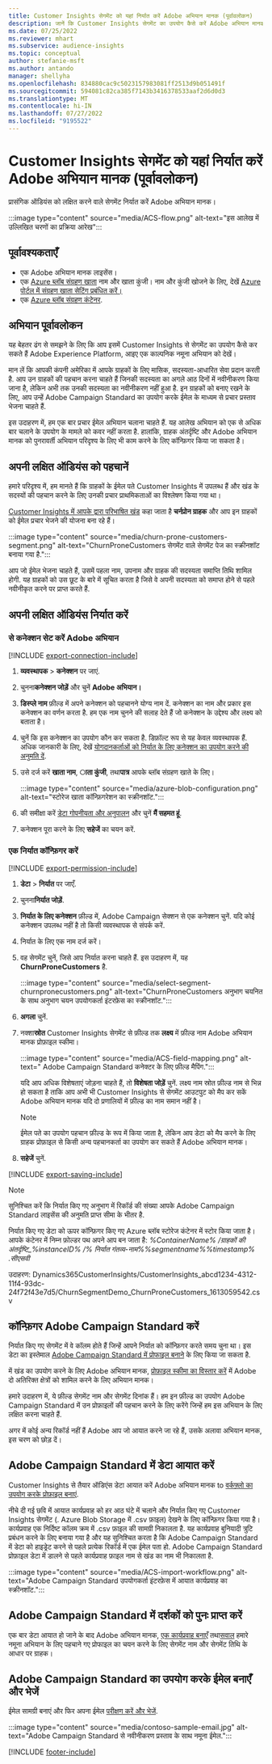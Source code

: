 ```yaml
---
title: Customer Insights सेगमेंट को यहां निर्यात करें Adobe अभियान मानक (पूर्वावलोकन)
description: जानें कि Customer Insights सेगमेंट का उपयोग कैसे करें Adobe अभियान मानक।
ms.date: 07/25/2022
ms.reviewer: mhart
ms.subservice: audience-insights
ms.topic: conceptual
author: stefanie-msft
ms.author: antando
manager: shellyha
ms.openlocfilehash: 834880cac9c5023157983081ff2513d9b051491f
ms.sourcegitcommit: 594081c82ca385f7143b3416378533aaf2d6d0d3
ms.translationtype: MT
ms.contentlocale: hi-IN
ms.lasthandoff: 07/27/2022
ms.locfileid: "9195522"
---
```

# <a name="export-customer-insights-segments-to-adobe-campaign-standard-preview"></a>Customer Insights सेगमेंट को यहां निर्यात करें Adobe अभियान मानक (पूर्वावलोकन)

प्रासंगिक ऑडियंस को लक्षित करने वाले सेगमेंट निर्यात करें Adobe अभियान मानक।

:::image type="content" source="media/ACS-flow.png" alt-text="इस आलेख में उल्लिखित चरणों का प्रक्रिया आरेख":::

## <a name="prerequisites"></a>पूर्वावश्यकताएँ

- एक Adobe अभियान मानक लाइसेंस।
- एक [Azure ब्लॉब संग्रहण खाता](/azure/storage/blobs/create-data-lake-storage-account) नाम और खाता कुंजी। नाम और कुंजी खोजने के लिए, देखें [Azure पोर्टल में संग्रहण खाता सेटिंग प्रबंधित करें।](/azure/storage/common/storage-account-manage)
- एक [Azure ब्लॉब संग्रहण कंटेनर](/azure/storage/blobs/storage-quickstart-blobs-portal#create-a-container).

## <a name="campaign-overview"></a>अभियान पूर्वावलोकन

यह बेहतर ढंग से समझने के लिए कि आप इसमें Customer Insights से सेगमेंट का उपयोग कैसे कर सकते हैं Adobe Experience Platform, आइए एक काल्पनिक नमूना अभियान को देखें।

मान लें कि आपकी कंपनी अमेरिका में आपके ग्राहकों के लिए मासिक, सदस्यता-आधारित सेवा प्रदान करती है. आप उन ग्राहकों की पहचान करना चाहते हैं जिनकी सदस्यता का अगले आठ दिनों में नवीनीकरण किया जाना है, लेकिन अभी तक उनकी सदस्यता का नवीनीकरण नहीं हुआ है. इन ग्राहकों को बनाए रखने के लिए, आप उन्हें Adobe Campaign Standard का उपयोग करके ईमेल के माध्यम से प्रचार प्रस्ताव भेजना चाहते हैं.

इस उदाहरण में, हम एक बार प्रचार ईमेल अभियान चलाना चाहते हैं. यह आलेख अभियान को एक से अधिक बार चलाने के उपयोग के मामले को कवर नहीं करता है. हालांकि, ग्राहक अंतर्दृष्टि और Adobe अभियान मानक को पुनरावर्ती अभियान परिदृश्य के लिए भी काम करने के लिए कॉन्फ़िगर किया जा सकता है।

## <a name="identify-your-target-audience"></a>अपनी लक्षित ऑडियंस को पहचानें

हमारे परिदृश्य में, हम मानते हैं कि ग्राहकों के ईमेल पते Customer Insights में उपलब्ध हैं और खंड के सदस्यों की पहचान करने के लिए उनकी प्रचार प्राथमिकताओं का विश्लेषण किया गया था।

[Customer Insights में आपके द्वारा परिभाषित खंड](segments.md) कहा जाता है **चर्नप्रोन ग्राहक** और आप इन ग्राहकों को ईमेल प्रचार भेजने की योजना बना रहे हैं।

:::image type="content" source="media/churn-prone-customers-segment.png" alt-text="ChurnProneCustomers सेगमेंट वाले सेगमेंट पेज का स्क्रीनशॉट बनाया गया है.":::

आप जो ईमेल भेजना चाहते हैं, उसमें पहला नाम, उपनाम और ग्राहक की सदस्यता समाप्ति तिथि शामिल होगी. यह ग्राहकों को उस छूट के बारे में सूचित करता है जिसे वे अपनी सदस्यता को समाप्त होने से पहले नवीनीकृत करने पर प्राप्त करते हैं.

## <a name="export-your-target-audience"></a>अपनी लक्षित ऑडियंस निर्यात करें

### <a name="set-up-connection-to-adobe-campaign"></a>से कनेक्शन सेट करें Adobe अभियान

[!INCLUDE [export-connection-include](includes/export-connection-admn.md)]

1. **व्यवस्थापक** > **कनेक्शन** पर जाएं.

1. चुनना**कनेक्शन जोड़ें** और चुनें **Adobe अभियान।**

1. **डिस्प्ले नाम** फ़ील्ड में अपने कनेक्शन को पहचानने योग्य नाम दें. कनेक्शन का नाम और प्रकार इस कनेक्शन का वर्णन करता है. हम एक नाम चुनने की सलाह देते हैं जो कनेक्शन के उद्देश्य और लक्ष्य को बताता है।

1. चुनें कि इस कनेक्शन का उपयोग कौन कर सकता है. डिफ़ॉल्ट रूप से यह केवल व्यवस्थापक हैं. अधिक जानकारी के लिए, देखें [योगदानकर्ताओं को निर्यात के लिए कनेक्शन का उपयोग करने की अनुमति दें](connections.md#allow-contributors-to-use-a-connection-for-exports).

1. उसे दर्ज करें **खाता नाम**, **ाता कुंजी**, तथा**पात्र** आपके ब्लॉब संग्रहण खाते के लिए।  

   :::image type="content" source="media/azure-blob-configuration.png" alt-text="स्टोरेज खाता कॉन्फ़िगरेशन का स्क्रीनशॉट.":::

1. की समीक्षा करें [डेटा गोपनीयता और अनुपालन](connections.md#data-privacy-and-compliance) और चुनें **मैं सहमत हूं**.

1. कनेक्शन पूरा करने के लिए **सहेजें** का चयन करें.

### <a name="configure-an-export"></a>एक निर्यात कॉन्फ़िगर करें

[!INCLUDE [export-permission-include](includes/export-permission.md)]

1. **डेटा** > **निर्यात** पर जाएँ.

1. चुनना**निर्यात जोड़ें**.

1. **निर्यात के लिए कनेक्शन** फ़ील्ड में, Adobe Campaign सेक्शन से एक कनेक्शन चुनें. यदि कोई कनेक्शन उपलब्ध नहीं है तो किसी व्यवस्थापक से संपर्क करें.

1. निर्यात के लिए एक नाम दर्ज करें।

1. वह सेगमेंट चुनें, जिसे आप निर्यात करना चाहते हैं. इस उदाहरण में, यह **ChurnProneCustomers** है.

   :::image type="content" source="media/select-segment-churnpronecustomers.png" alt-text="ChurnProneCustomers अनुभाग चयनित के साथ अनुभाग चयन उपयोगकर्ता इंटरफ़ेस का स्क्रीनशॉट.":::

1. **अगला** चुनें.

1. नक्शा**स्रोत** Customer Insights सेगमेंट से फ़ील्ड तक **लक्ष्य** में फ़ील्ड नाम Adobe अभियान मानक प्रोफ़ाइल स्कीमा।

   :::image type="content" source="media/ACS-field-mapping.png" alt-text=" Adobe Campaign Standard कनेक्टर के लिए फ़ील्ड मैपिंग.":::

   यदि आप अधिक विशेषताएं जोड़ना चाहते हैं, तो **विशेषता जोड़ें** चुनें. लक्ष्य नाम स्रोत फ़ील्ड नाम से भिन्न हो सकता है ताकि आप अभी भी Customer Insights से सेगमेंट आउटपुट को मैप कर सकें Adobe अभियान मानक यदि दो प्रणालियों में फ़ील्ड का नाम समान नहीं है।

   > [!NOTE]
   > ईमेल पते का उपयोग पहचान फ़ील्ड के रूप में किया जाता है, लेकिन आप डेटा को मैप करने के लिए ग्राहक प्रोफ़ाइल से किसी अन्य पहचानकर्ता का उपयोग कर सकते हैं Adobe अभियान मानक।

1. **सहेजें** चुनें.

[!INCLUDE [export-saving-include](includes/export-saving.md)]

> [!NOTE]
> सुनिश्चित करें कि निर्यात किए गए अनुभाग में रिकॉर्ड की संख्या आपके Adobe Campaign Standard लाइसेंस की अनुमति प्राप्त सीमा के भीतर है.

निर्यात किए गए डेटा को ऊपर कॉन्फ़िगर किए गए Azure ब्लॉब स्टोरेज कंटेनर में स्टोर किया जाता है। आपके कंटेनर में निम्न फ़ोल्डर पथ अपने आप बन जाता है: *%ContainerName% /ग्राहकों की अंतर्दृष्टि_%instanceID% /% निर्यात गंतव्य-नाम%_%segmentname%_%timestamp% .सीएसवी*

उदाहरण: Dynamics365CustomerInsights/CustomerInsights_abcd1234-4312-11f4-93dc-24f72f43e7d5/ChurnSegmentDemo_ChurnProneCustomers_1613059542.csv

## <a name="configure-adobe-campaign-standard"></a>कॉन्फ़िगर Adobe Campaign Standard करें

निर्यात किए गए सेगमेंट में वे कॉलम होते हैं जिन्हें आपने निर्यात को कॉन्फ़िगर करते समय चुना था। इस डेटा का इस्तेमाल [Adobe Campaign Standard में प्रोफाइल बनाने](https://experienceleague.adobe.com/docs/campaign-standard/using/profiles-and-audiences/managing-profiles/about-profiles.html#managing-profiles) के लिए किया जा सकता है.

में खंड का उपयोग करने के लिए Adobe अभियान मानक, [प्रोफ़ाइल स्कीमा का विस्तार करें](https://experienceleague.adobe.com/docs/campaign-standard/using/developing/use-cases--extending-resources/extending-the-profile-resource-with-a-new-field.html#developing) में Adobe दो अतिरिक्त क्षेत्रों को शामिल करने के लिए अभियान मानक।

हमारे उदाहरण में, ये फ़ील्ड सेगमेंट नाम और सेगमेंट दिनांक हैं। हम इन फ़ील्ड का उपयोग Adobe Campaign Standard में उन प्रोफ़ाइलों की पहचान करने के लिए करेंगे जिन्हें हम इस अभियान के लिए लक्षित करना चाहते हैं.

अगर में कोई अन्य रिकॉर्ड नहीं हैं Adobe आप जो आयात करने जा रहे हैं, उसके अलावा अभियान मानक, इस चरण को छोड़ दें।

## <a name="import-data-into-adobe-campaign-standard"></a>Adobe Campaign Standard में डेटा आयात करें

Customer Insights से तैयार ऑडिएंस डेटा आयात करें Adobe अभियान मानक to [वर्कफ़्लो का उपयोग करके प्रोफ़ाइल बनाएं](https://experienceleague.adobe.com/docs/campaign-standard/using/profiles-and-audiences/managing-profiles/creating-profiles.html#profiles-and-audiences).

नीचे दी गई छवि में आयात कार्यप्रवाह को हर आठ घंटे में चलाने और निर्यात किए गए Customer Insights सेगमेंट (. Azure Blob Storage में .csv फ़ाइल) देखने के लिए कॉन्फ़िगर किया गया है। कार्यप्रवाह एक निर्दिष्ट कॉलम क्रम में .csv फ़ाइल की सामग्री निकालता है. यह कार्यप्रवाह बुनियादी त्रुटि प्रबंधन करने के लिए बनाया गया है और यह सुनिश्चित करता है कि Adobe Campaign Standard में डेटा को हाइड्रेट करने से पहले प्रत्येक रिकॉर्ड में एक ईमेल पता हो. Adobe Campaign Standard प्रोफ़ाइल डेटा में डालने से पहले कार्यप्रवाह फ़ाइल नाम से खंड का नाम भी निकालता है.

:::image type="content" source="media/ACS-import-workflow.png" alt-text="Adobe Campaign Standard उपयोगकर्ता इंटरफ़ेस में आयात कार्यप्रवाह का स्क्रीनशॉट.":::

## <a name="retrieve-the-audience-in-adobe-campaign-standard"></a>Adobe Campaign Standard में दर्शकों को पुनः प्राप्त करें

एक बार डेटा आयात हो जाने के बाद Adobe अभियान मानक, [एक कार्यप्रवाह बनाएँ](https://experienceleague.adobe.com/docs/campaign-standard/using/managing-processes-and-data/workflow-general-operation/building-a-workflow.html#managing-processes-and-data) तथा[सवाल](https://experienceleague.adobe.com/docs/campaign-standard/using/managing-processes-and-data/targeting-activities/query.html#managing-processes-and-data) हमारे नमूना अभियान के लिए पहचाने गए प्रोफाइल का चयन करने के लिए सेगमेंट नाम और सेगमेंट तिथि के आधार पर ग्राहक।

## <a name="create-and-send-the-email-using-adobe-campaign-standard"></a>Adobe Campaign Standard का उपयोग करके ईमेल बनाएँ और भेजें

ईमेल सामग्री बनाएं और फिर अपना ईमेल [परीक्षण करें और भेजें](https://experienceleague.adobe.com/docs/campaign-standard/using/testing-and-sending/get-started-sending-messages.html#preparing-and-testing-messages).

:::image type="content" source="media/contoso-sample-email.jpg" alt-text="Adobe Campaign Standard से नवीनीकरण प्रस्ताव के साथ नमूना ईमेल.":::

[!INCLUDE [footer-include](includes/footer-banner.md)]
